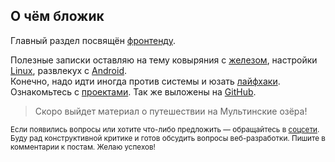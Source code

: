 ## О чём бложик

Главный раздел посвящён [фронтенду](/blog/frontend/).

Полезные записки оставляю на тему ковыряния с [железом](/blog/hardware/), настройки [Linux](/blog/linux/), развлекух с [Android](/blog/android/).  
Конечно, надо идти иногда против системы и юзать [лайфхаки](/blog/lifehacks/).  
Ознакомьтесь с [проектами](/projects/). Так же выложены на [GitHub](https://github.com/fagcinsk/).

> Скоро выйдет материал о путешествии на Мультинские озёра!

<small>Если появились вопросы или хотите что-либо предложить &mdash; обращайтесь в [соцсети](/contact).  
Буду рад конструктивной критике и готов обсудить вопросы веб-разработки. Пишите в комментарии к постам. Желаю успехов!</small>